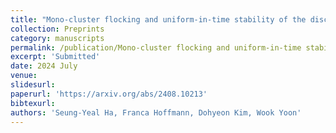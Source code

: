 ```yaml
---
title: "Mono-cluster flocking and uniform-in-time stability of the discrete Motsch-Tadmor model"
collection: Preprints
category: manuscripts
permalink: /publication/Mono-cluster flocking and uniform-in-time stability of the discrete Motsch-Tadmor model
excerpt: 'Submitted'
date: 2024 July
venue:
slidesurl:
paperurl: 'https://arxiv.org/abs/2408.10213'
bibtexurl: 
authors: 'Seung-Yeal Ha, Franca Hoffmann, Dohyeon Kim, Wook Yoon'
---
```

